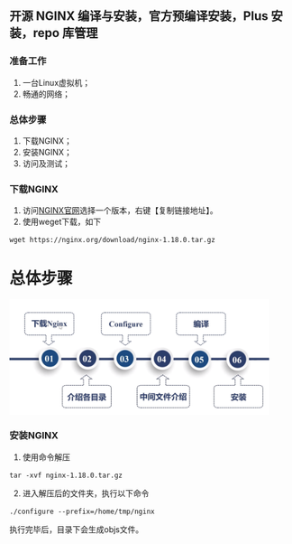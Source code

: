 ## 开源 NGINX 编译与安装，官方预编译安装，Plus 安装，repo 库管理
### 准备工作

1. 一台Linux虚拟机；
2. 畅通的网络；

### 总体步骤

1. 下载NGINX；
2. 安装NGINX；
3. 访问及测试；


### 下载NGINX

1. 访问[NGINX官网](https://nginx.org/en/download.html )选择一个版本，右键【复制链接地址】。
2. 使用weget下载，如下

```shell
wget https://nginx.org/download/nginx-1.18.0.tar.gz
```

# 总体步骤

<img src="./image/compile.png" alt="编译总体步骤" style="zoom:45%;" align="center"/>

### 安装NGINX

1. 使用命令解压

```
tar -xvf nginx-1.18.0.tar.gz
```

2. 进入解压后的文件夹，执行以下命令

```
./configure --prefix=/home/tmp/nginx
```

执行完毕后，目录下会生成objs文件。
